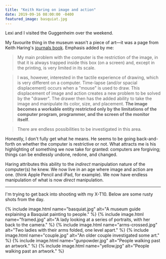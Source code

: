 ```yaml
---
title: "Keith Haring on image and action"
date: 2019-09-16 08:00:00 -0400
featured_image: basquiat.jpg
---
```


Lexi and I visited the Guggenheim over the weekend.

My favourite thing in the museum wasn't a piece of art—it was a page from Keith Haring's [journals book](http://www.haring.com/!/archives/journals). Emphasis added by me:

> My main problem with the computer is the restriction of the image, in that it is always trapped inside this box (on a screen) and, except in the printing, is very limited in its scale.

> I was, however, interested in the tactile experience of drawing, which is very different on a computer. Time-lapse (and/or spacial displacement) occurs when a "mouse" is used to draw. This displacement of image and action creates a new problem to be solved by the "drawer". The drawer then has the added ability to take the image and manipulate its color, size, and placement. **The image becomes a workable entity restricted only by the limitations of the computer program, programmer, and the screen of the monitor itself**.

> There are endless possibilities to be investigated in this area.

Honestly, I don't fully get what he means. He seems to be going back-and-forth on whether the computer is restrictive or not. What attracts me is his highlighting of something we now take for granted: computers are forgiving; things can be endlessly undone, redone, and changed.

Haring attributes this ability to the _indirect_ manipulation nature of the computer(s) he knew. We now live in an age where image and action are one. (think Apple Pencil and iPad, for example). We now have endless manipulation of what is now _direct_ manipulation.

---

I'm trying to get back into shooting with my X-T10. Below are some rusty shots from the day.

{% include image.html name="basquiat.jpg" alt="A museum guide explaining a Basquiat painting to people." %}
{% include image.html name="framed.jpg" alt="A lady looking at a series of portraits, with her back to the camera." %}
{% include image.html name="arms-crossed.jpg" alt="Two ladies with their arms folded, one level apart." %}
{% include image.html name="couple.jpg" alt="An older couple investigated some art." %}
{% include image.html name="gunpowder.jpg" alt="People walking past an artwork." %}
{% include image.html name="yellow.jpg" alt="People walking past an artwork." %}
